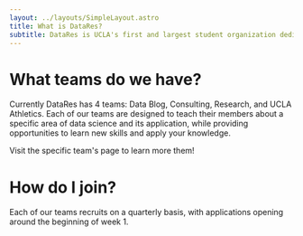 ```yaml
---
layout: ../layouts/SimpleLayout.astro
title: What is DataRes?
subtitle: DataRes is UCLA's first and largest student organization dedicated to fostering knowledge and growth in data science. We provide a platform for aspiring data scientists and analysts to collaborate on impactful data projects. If you love playing with data, creating powerful visualizations, or building predictive models, you have a home at DataRes.
---
```


# What teams do we have?

Currently DataRes has 4 teams: Data Blog, Consulting, Research, and UCLA Athletics. Each of our teams are designed to teach their members about a specific area of data science and its application, while providing opportunities to learn new skills and apply your knowledge.

Visit the specific team's page to learn more them!

# How do I join?

Each of our teams recruits on a quarterly basis, with applications opening around the beginning of week 1.
